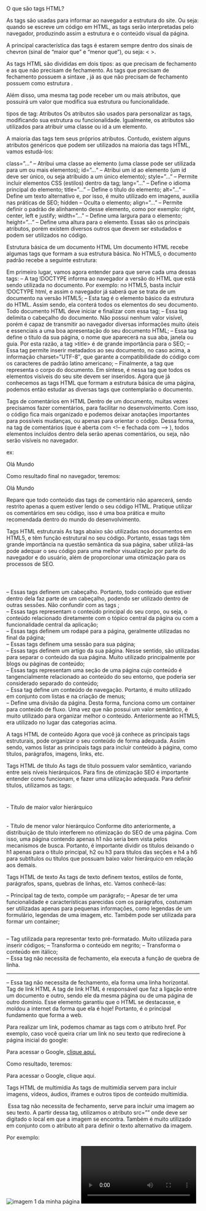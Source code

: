 ##

O que são tags HTML?

As tags são usadas para informar ao navegador a estrutura do site. Ou seja: quando se escreve um código em HTML, as tags serão interpretadas pelo navegador, produzindo assim a estrutura e o conteúdo visual da página.

A principal característica das tags é estarem sempre dentro dos sinais de chevron (sinal de “maior que” e “menor que”), ou seja: < >.

As tags HTML são divididas em dois tipos: as que precisam de fechamento e as que não precisam de fechamento. As tags que precisam de fechamento possuem a sintaxe <tag> </tag>, já as que não precisam de fechamento possuem como estrutura <tag/>.

Além disso, uma mesma tag pode receber um ou mais atributos, que possuirá um valor que modifica sua estrutura ou funcionalidade.

tipos de tag:
Atributos
Os atributos são usados para personalizar as tags, modificando sua estrutura ou funcionalidade. Igualmente, os atributos são utilizados para atribuir uma classe ou id a um elemento.

A maioria das tags tem seus próprios atributos. Contudo, existem alguns atributos genéricos que podem ser utilizados na maioria das tags HTML, vamos estudá-los:

class=”…“ – Atribui uma classe ao elemento (uma classe pode ser utilizada para um ou mais elementos);
id=”…“ – Atribui um id ao elemento (um id deve ser único, ou seja atribuído a um único elemento);
style=”…” – Permite incluir elementos CSS (estilos) dentro da tag;
lang=”…” – Define o idioma principal do elemento;
title=”…” – Define o título do elemento;
alt=”…” – Define um texto alternativo e, por isso, é muito utilizado em imagens, auxilia nas práticas de SEO;
hidden – Oculta o elemento;
align=”…” – Permite definir o padrão de alinhamento desse elemento, como por exemplo: right, center, left e justify;
width=”…” – Define uma largura para o elemento;
height=”…” – Define uma altura para o elemento.
Essas são os principais atributos, porém existem diversos outros que devem ser estudados e podem ser utilizados no código.

Estrutura básica de um documento HTML
Um documento HTML recebe algumas tags que formam a sua estrutura básica. No HTML5, o documento padrão recebe a seguinte estrutura:

<!DOCTYPE html>
<html>
<head>
    <title>Título da página</title>
    <meta charset="utf-8"/>
</head>
<body>

</body>
</html>
Em primeiro lugar, vamos agora entender para que serve cada uma dessas tags:

<!DOCTYPE html> – A tag !DOCTYPE informa ao navegador a versão do HTML que está sendo utilizada no documento. Por exemplo: no HTML5, basta incluir !DOCTYPE html, e assim o navegador já saberá que se trata de um documento na versão HTML5;
<html></html> – Esta tag é o elemento básico da estrutura do HTML. Assim sendo, ela conterá todos os elementos do seu documento. Todo documento HTML deve iniciar e finalizar com essa tag;
<head></head> – Essa tag delimita o cabeçalho do documento. Não possui nenhum valor visível, porém é capaz de transmitir ao navegador diversas informações muito úteis e essenciais a uma boa apresentação do seu documento HTML;
<title></title> – Essa tag define o título da sua página, o nome que aparecerá na sua aba, janela ou guia. Por esta razão, a tag >title> é de grande importância para o SEO;
<meta/> – Essa tag permite inserir metadados ao seu documento, no caso acima, a informação charset=”UTF-8″, que garante a compatibilidade do código com os caracteres de padrão latino americano;
<body></body> – Finalmente, a tag que representa o corpo do documento. Em síntese, é nessa tag que todos os elementos visíveis do seu site devem ser inseridos.
Agora que já conhecemos as tags HTML que formam a estrutura básica de uma página, podemos então estudar as diversas tags que contemplarão o documento.

Tags de comentários em HTML
Dentro de um documento, muitas vezes precisamos fazer comentários, para facilitar no desenvolvimento. Com isso, o código fica mais organizado e podemos deixar anotações importantes para possíveis mudanças, ou apenas para orientar o código. Dessa forma, na tag de comentários (que é aberta com <!– e fechada com –> ), todos elementos incluídos dentro dela serão apenas comentários, ou seja, não serão visíveis no navegador.

ex:

<!-- Meu comentário em HTML -->
<p>Olá Mundo</p> <!-- aqui é o meu paragrafo-->
Como resultado final no navegador, teremos:

Olá Mundo

Repare que todo conteúdo das tags de comentário não aparecerá, sendo restrito apenas a quem estiver lendo o seu código HTML. Pratique utilizar os comentários em seu código, isso é uma boa prática e muito recomendada dentro do mundo do desenvolvimento.

Tags HTML estruturais
As tags abaixo são utilizadas nos documentos em HTML5, e têm função estrutural no seu código. Portanto, essas tags têm grande importância na questão semântica da sua página, saber utilizá-las pode adequar o seu código para uma melhor visualização por parte do navegador e do usuário, além de proporcionar uma otimização para os processos de SEO.

<header></header> – Essas tags definem um cabeçalho. Portanto, todo conteúdo que estiver dentro dela faz parte de um cabeçalho, podendo ser utilizado dentro de outras sessões. Não confundir com as tags <head>;
<main></main> – Essas tags representam o conteúdo principal do seu corpo, ou seja, o conteúdo relacionado diretamente com o tópico central da página ou com a funcionalidade central da aplicação;
<footer></footer> – Essas tags definem um rodapé para a página, geralmente utilizadas no final da página;
<section></section> – Essas tags definem uma sessão para sua página;
<article></article> – Essas tags definem um artigo da sua página. Nesse sentido, são utilizadas para separar o conteúdo da sua página. Muito utilizado principalmente por blogs ou páginas de conteúdo;
<aside></aside> – Essas tags representam uma seção de uma página cujo conteúdo é tangencialmente relacionado ao conteúdo do seu entorno, que poderia ser considerado separado do conteúdo;
<nav></nav> – Essa tag define um conteúdo de navegação. Portanto, é muito utilizado em conjunto com listas e na criação de menus;
<div></div> – Define uma divisão da página. Desta forma, funciona como um container para conteúdo de fluxo. Uma vez que não possui um valor semântico, é muito utilizado para organizar melhor o conteúdo. Anteriormente ao HTML5, era utilizado no lugar das categorias acima.

A tags HTML de conteúdo
Agora que você já conhece as principais tags estruturais, pode organizar o seu conteúdo de forma adequada. Assim sendo, vamos listar as principais tags para incluir conteúdo à página, como títulos, parágrafos, imagens, links, etc.

Tags HTML de título
As tags de título possuem valor semântico, variando entre seis níveis hierárquicos. Para fins de otimização SEO é importante entender como funcionam, e fazer uma utilização adequada. Para definir títulos, utilizamos as tags:

<h1></h1> - Título de maior valor hierárquico
<h2></h2>
<h3></h3>
<h4></h4>
<h5></h5>
<h6></h6> - Título de menor valor hierárquico
Conforme dito anteriormente, a distribuição de título interferem no otimização do SEO de uma página.  Com isso, uma página contendo apenas h1 não seria bem vista pelos mecanismos de busca. Portanto, é importante dividir os títulos deixando o h1 apenas para o título principal, h2 ou h3 para títulos das seções e h4 a h6 para subtítulos ou títulos que possuam baixo valor hierárquico em relação aos demais.

Tags HTML de texto
As tags de texto definem textos, estilos de fonte, parágrafos, spans, quebras de linhas, etc. Vamos conhecê-las:

<p></p> – Principal tag de texto, compõe um parágrafo;
<span></span> – Apesar de ter uma funcionalidade e características parecidas com os parágrafos, costumam ser utilizadas apenas para pequenas informações, como legendas de um formulário, legendas de uma imagem, etc. Também pode ser utilizada para formar um container;
<pre></pre> – Tag utilizada para representar texto pré-formatado. Muito utilizada para inserir códigos;
<b></b> – Transforma o conteúdo em negrito;
<i></i> – Transforma o conteúdo em itálico;
<br/> – Essa tag não necessita de fechamento, ela executa a função de quebra de linha.
<hr/> – Essa tag não necessita de fechamento, ela forma uma linha horizontal.
Tag de link HTML
A tag de link HTML é responsável que faz a ligação entre um documento e outro, sendo ele da mesma página ou de uma página de outro domínio. Esse elemento garantiu que o HTML se destacasse, e moldou a internet da forma que ela é hoje! Portanto, é o principal fundamento que forma a web.

Para realizar um link, podemos chamar as tags <a></a> com o atributo href. Por exemplo, caso você queira criar um link no seu texto que redirecione à página inicial do google:

<p>Para acessar o Google, <a href="https://www.google.com">clique aqui.</a></p>
Como resultado, teremos:

Para acessar o Google, clique aqui.

Tags HTML de multimídia
As tags de multimídia servem para incluir imagens, vídeos, áudios, iframes e outros tipos de conteúdo multimídia.

<img>
Essa tag não necessita de fechamento, serve para incluir uma imagem ao seu texto. A partir dessa tag, utilizamos o atributo src=”” onde deve ser digitado o local em que a imagem se encontra. Também é muito utilizado em conjunto com o atributo alt para definir o texto alternativo da imagem.

Por exemplo:

<img src="imagens/imagem1.jpg" alt="imagem 1 da minha página">
<video> e <audio>
Essa tag serve para indicar a inserção de um vídeo. Com isso, devemos colocar alguns atributos dentro da tag para poder ativar o controle, a principal dela é o controls. Posteriormente, incluímos a tag <source> com os atributos src e type, onde receberão o local em que está o vídeo e o tipo do vídeo. É recomendado utilizar mais de um tipo de source do mesmo vídeo, para garantir maior possibilidade de compatibilidade com o navegador. Finalmente, podemos incluir uma mensagem que será renderizada apenas se o navegador do usuário não suportar a tag video.

Diante disso, vejamos os exemplos a seguir:

<video controls>
  <source src="video.mp4" type="video/mp4">
  <source src="video.ogg" type="video/ogg">
  Seu navegador não possui suporte para Vídeos.
</video>
A tag <audio> funciona da mesma forma que a tag <video>, portanto, utilizamos a tag <source> dentro dela. Vejamos o exemplo a seguir:

<audio controls>
  <source src="musica.ogg" type="audio/ogg">
  <source src="musica.mp3" type="audio/mpeg">
  Seu navegador não possui suporte para áudio.
</audio>
<iframe>
Os iframes são muito utilizados na atualidade, servem para incluir recursos de uma outra página nesta página. Vale a pena conferir o exemplo da W3C Schools, pagina de tutorias pertencente ao grupo W3C, a organização atualmente responsável pelos padrões da web.

Portanto, para inserir um iframe, basta utilizar a tag com o atributo src. Além disso, é possível incluir um texto dentro do elemento, caso o navegador do usuário não possua suporte para tal. Vejamos então o exemplo abaixo:

<iframe src="https://www.homehost.com.br">
  <p>Seu navegador não possui suporte para iFrames.</p>
</iframe>
Tags HTML de listas
Para poder criar uma lista, podemos utilizar uma lista ordenada, a partir das tags <ol></ol>, ou uma lista não ordenada, a partir das tags <ul></ul>. Posteriormente, incluímos dentro da lista os elementos da mesma, dentro das tags <li></li>.

Vejamos os exemplos a seguir:

<p>Minha lista ordenada:</p>
<ol>
  <li>item 1</li>
  <li>item 2</li>
  <li>item 3</li>
</ol>
<p>Minha lista não ordenada:</p>
<ul>
  <li>item 1</li>
  <li>item 2</li>
  <li>item 3</li>
</ul>
Tags HTML de formulário
As tags de formulário são muito utilizadas para obter informações do usuário, realizar cadastros, receber opiniões, entre outros. São importantíssimas para qualquer ramo do mercado.

Para iniciar um formulário, incluimos as tags <form> e </form>. Posteriormente, devemos incluir o conteúdo do formulário. Digamos que, por exemplo, você queira incluir três campos, sendo dois para coletar informações e um para receber uma mensagem. Desta forma, para criar os campos de preenchimento, deverá utilizar a tag <input>, enquanto para o campo referente à mensagem, deverá utilizar a tag <textarea>.

A tag <input>
A tag <input> possui o atributo type, que varia entre diversos tipos (vamos explicar os principais deles abaixo). Também há o atributo placeholder, que é um texto que ficará disponível enquanto nada for digitado nesse campo. Também é importante definir um atributo name para cada input.

<input type=”text”> – Define um campo que receberá qualquer caractere;
<input type=”email”> – Define um campo que receberá caracteres e verificará se o mesmo consiste em um e-mail válido;
<input type=”submit” value=”ENVIAR”> – Define um botão que servirá para o envio do formulário. Dentro dele, podemos atribuir o value, que será o texto dentro do botão de envio.
Existem outros tipos de <inputs> que podem ser estudados na documentação disponível pela W3C.

As tags <textarea></textarea>
Assim como a tag <input>, essa tag define um campo para o formulário. Porém, diferentemente, ela tem como principal característica ser uma área de preenchimento de texto, ou seja, permite que o usuário escreva um texto ou uma mensagem no seu interior. Também traz opções para que o usuário redimensione seu tamanho (resize). Dessa forma, podemos incluir uma area de texto utilizando as tags <textarea> e </textarea>.

Tags de estilos e scripts
Para podermos concluir esse tutorial, não poderíamos deixar de citar as tags <style> e <script>.

A tag <style> e </style> deve ser incluída no <head> do seu código HTML. Dentro dessa tag, é possível incluir todo o seu código CSS, ou seja, seu código de estilos.

Já a tag <script> e </script> tem como objetivo incluir códigos de scripts ao seu HTML, podendo ser incluída em qualquer parte. Contudo, recomenda-se fortemente que seja inserida após o <footer>. Dessa forma, podemos incluir nela um código javascript.

Crie sua página em HTML
Finalmente chegamos ao fim desse artigo. Porém deixamos aqui um ótimo exemplo para você poder estudar e treinar as diversas tags HTML. Crie um arquivo de texto e salve com a extensão .html e comece a treinar agora mesmo!

Segue nosso código de exemplo contendo uma estrutura de uma página em HTML.

<!DOCTYPE html>
<html>
<head>
    <title>Título da página</title>
    <meta charset="utf-8">
    <style>
        /*AQUI VAI TODO NOSSO CÓDIGO CSS*/
    </style>
</head>
<body>
<header><!--criando um cabeçalho para nossa página com um menu-->
    <h2>Minha Página</h2>
    <nav><!--vamos criar um menu utilizando listas-->
        <ul>
            <li>Home</li>
            <li>Meu menu</li>
        </ul>
    </nav><!--aqui finaliza o meu menu-->
</header>
<main>    
    <section><!--vamos criar a primeira section do meu documento-->
        <article>
            <h3>Titulo do meu artigo</h3>
            <p>Conteudo do meu artigo</p>
            <p>Mais conteúdo para o meu artigo</p>
            <ol><!--vamos criar uma lista ordenada-->
                <li>item 1</li>
                <li>item 2</li>
                <li>item 3</li>
            </ol>
        </article><!-- aqui finaliza meu primeiro artigo da section-->
        <article>
            <h3>Titulo do meu segundo artigo</h3>
            <p>Conteudo do meu segundo artigo</p>
            <p>Mais conteúdo para o meu segundo artigo</p>        
        </article><!--aqui finaliza meu segundo artigo da section-->
</section><!--aqui encerra a primeira section do meu documento-->
</main><!--aqui finaliza todo conteúdo principal do corpo da pagina-->

<aside>
    <h4>Conteúdos relacionados</h4>
    <ul>
        <li>Página oficial da <a href="https://www.homehost.com.br/">Home Host</a></li>
        <li>item da lista</li>
        <li>item da lista</li>
    </ul>
</aside>

<footer>
    <div><!--criando uma divisão para meu rodapé-->
        <p>Inscreva-se para receber noticias</p>
        <form method="post">
            <input type="text" name="nome" placeholder="Digite seu Nome">
            <input type="email" name="email" placeholder="Digite seu Email">
            <input type="submit" name="enviar" value="Enviar">
        </form>
    </div>
    <div><!--criando outra para meu rodapé-->
        <h3>Minha primeira página html</h3>
        <span>Todos os direitos reservados</span>
    </div>
</footer>

<script>
    //AQUI VAI NOSSO CÓDIGO DE SCRIPT (JAVASCRIPT)
</script>

</body>
</html>